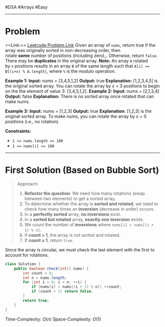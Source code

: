 #DSA #Arrays #Easy 
___
# Problem
==Link:== [Leetcode Problem Link](https://leetcode.com/problems/check-if-array-is-sorted-and-rotated/description/?envType=daily-question&envId=2025-02-02)
Given an array of `nums`, return true if the array was originally sorted in non-decreasing order, then rotate **some** number of positions (including zero)_. Otherwise, return `false`.
There may be **duplicates** in the original array.
**Note:** An array `A` rotated by `x` positions results in an array `B` of the same length such that `A[i] == B[(i+x) % A.length]`, where `%` is the modulo operation.

**Example 1:**
	**Input:** nums = [3,4,5,1,2]
	**Output:** true
	**Explanation:** [1,2,3,4,5] is the original sorted array.
	You can rotate the array by x = 3 positions to begin on the the element of value 3: [3,4,5,1,2].
**Example 2:**
	**Input:** nums = [2,1,3,4]
	**Output:** false
	**Explanation:** There is no sorted array once rotated that can make nums.

**Example 3:**
	**Input:** nums = [1,2,3]
	**Output:** true
	**Explanation:** [1,2,3] is the original sorted array.
	To make nums, you can rotate the array by x = 0 positions (i.e., no rotation).
	
**Constraints:**
- `1 <= nums.length <= 100`
- `1 <= nums[i] <= 100`
___
# First Solution (Based on Bubble Sort)
> Approach:
> 1. **Refactor the question**: We need how many rotations (swap between two elements) to get a sorted array.
> 2. To determine whether the array is **sorted and rotated**, we need to check how many times an **inversion** (decrease in order) occurs.
> 	1. In a **perfectly sorted** array, **no inversions** exist.
> 	2. In a **sorted but rotated** array, **exactly one inversion** exists.
> 3. We count the number of **inversions** where `nums[i] > nums[(i + 1) % n]`.
> 	1. If **count > 1**, the array is not sorted and rotated.
> 	2. If **count ≤ 1**, return `true`.

Since the array is circular, we must check the last element with the first to account for rotations.
```java
class Solution {
    public boolean check(int[] nums) {
        int count = 0;
        int n = nums.length;
        for (int i = 0; i < n; ++i) {
            if (nums[i] > nums[(i + 1) % n]) ++count;
            if (count > 1) return false;
        }
        return true;
    }
}
```
Time-Complexity: $O(n)$
Space-Complexity: $O(1)$ 